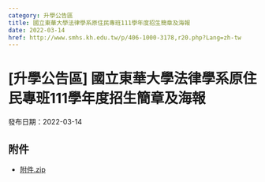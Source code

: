 ```yaml
---
category: 升學公告區
title: 國立東華大學法律學系原住民專班111學年度招生簡章及海報
date: 2022-03-14
href: http://www.smhs.kh.edu.tw/p/406-1000-3178,r20.php?Lang=zh-tw
---
```


# [升學公告區] 國立東華大學法律學系原住民專班111學年度招生簡章及海報

發布日期：2022-03-14



## 附件

- [附件.zip](https://www.smhs.kh.edu.tw/app/index.php?Action=downloadfile&file=WVhSMFlXTm9MemMwTDNCMFlWOHlPVFV3WHpNNU5UVTJNRFpmTWpRNE56Y3VlbWx3&fname=DGGGROTSYWQO41XX50LKSWHGRK30OOLKDGUWTSKK4125MLVWKPROVTPOUSSSPKPO)
